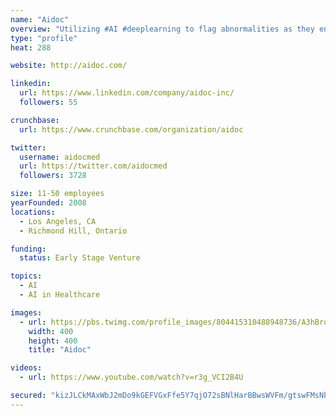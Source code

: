 ```yaml
---
name: "Aidoc"
overview: "Utilizing #AI #deeplearning to flag abnormalities as they enter the #radiology #worklist"
type: "profile"
heat: 288

website: http://aidoc.com/

linkedin:
  url: https://www.linkedin.com/company/aidoc-inc/
  followers: 55

crunchbase:
  url: https://www.crunchbase.com/organization/aidoc

twitter:
  username: aidocmed
  url: https://twitter.com/aidocmed
  followers: 3728

size: 11-50 employees
yearFounded: 2008
locations:
  - Los Angeles, CA
  - Richmond Hill, Ontario

funding:
  status: Early Stage Venture

topics:
  - AI
  - AI in Healthcare

images:
  - url: https://pbs.twimg.com/profile_images/804415310488948736/A3hBrqgt_400x400.jpg
    width: 400
    height: 400
    title: "Aidoc"

videos:
  - url: https://www.youtube.com/watch?v=r3g_VCI2B4U

secured: "kizJLCkMAxWbJ2mDo9kGEFVGxFfe5Y7qjO72sBNlHarBBwsWVFm/gtswFMsNb58De90C0Z0FmrHqP0Tz+Wmify6BlCkO9YygofJ/v3dHM09rQj/yQSf/tOAcZ3ID7UyndotHykSpeOWYPYDRrWDv56sxcHO/Lx2QBRznICTJAtLfl28kuAu9xQqdYX/5K4QOi0axV+WpWK3udvI/PNRdVSVokEORZnroRHWDwWKIR06SBUe7Fn1ucbz3f91QS36mcbg61cKVyxIuwRsnq+1brLkJyHjO9fnUZxcIaMfb/Hu7h0ZwRqqLZUcmC9RW3qqd;dzurM6DaCLRyYeEQc0jMaA=="
---
```


